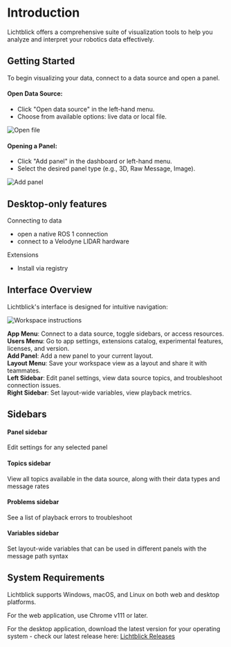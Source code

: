 # Introduction

Lichtblick offers a comprehensive suite of visualization tools to help you analyze and interpret your robotics data effectively.

## Getting Started

To begin visualizing your data, connect to a data source and open a panel.

#### Open Data Source:

- Click "Open data source" in the left-hand menu.
- Choose from available options: live data or local file.

![Open file](/images/open-file.png)

#### Opening a Panel:

- Click "Add panel" in the dashboard or left-hand menu.
- Select the desired panel type (e.g., 3D, Raw Message, Image).

![Add panel](/images/add-panel.png)

## Desktop-only features

Connecting to data

- open a native ROS 1 connection
- connect to a Velodyne LIDAR hardware

Extensions

- Install via registry

## Interface Overview

Lichtblick's interface is designed for intuitive navigation:

![Workspace instructions](/images/instructions-workspace.png)

**App Menu**: Connect to a data source, toggle sidebars, or access resources.<br>
**Users Menu**: Go to app settings, extensions catalog, experimental features, licenses, and version. <br>
**Add Panel**: Add a new panel to your current layout.<br>
**Layout Menu**: Save your workspace view as a layout and share it with teammates.<br>
**Left Sidebar**: Edit panel settings, view data source topics, and troubleshoot connection issues.<br>
**Right Sidebar**: Set layout-wide variables, view playback metrics.<br>

## Sidebars

#### Panel sidebar

Edit settings for any selected panel

#### Topics sidebar

View all topics available in the data source, along with their data types and message rates

#### Problems sidebar

See a list of playback errors to troubleshoot

#### Variables sidebar

Set layout-wide variables that can be used in different panels with the message path syntax

## System Requirements

Lichtblick supports Windows, macOS, and Linux on both web and desktop platforms.

For the web application, use Chrome v111 or later.

For the desktop application, download the latest version for your operating system - check our latest release here: [Lichtblick Releases](https://github.com/Lichtblick-Suite/lichtblick/releases)
